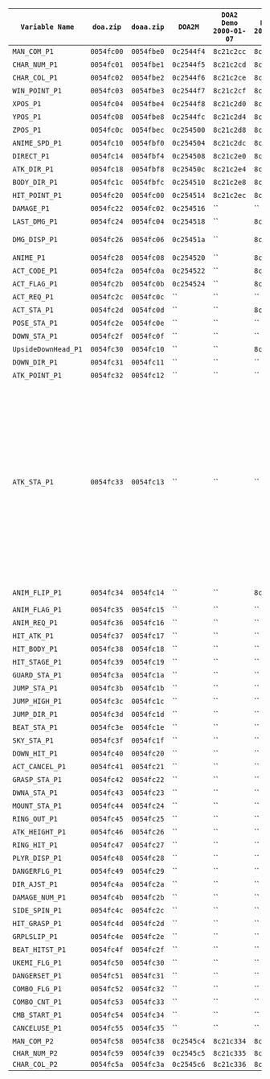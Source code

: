 |`Variable Name`|`doa.zip`|`doaa.zip`|`DOA2M`|`DOA2 Demo 2000-01-07`|`DOA2 Proto 2001-01-27`|`DOA2 PS2 2000-03-17`|`DOA2LE 2000-08-29`|`DOA2HC 2000-11-07`|`DOA3 Proto 2001-10-14`|`DOA3.1 2002-02-08`|`DOA2U 2004-10-07`|`DOA2U Proto 2004-10-12`|`DOA4 2005-12-21`|	Notes	|
|	-----	|	-----	|	-----	|	-----	|	-----	|	-----	|	-----	|	-----	|	-----	|	-----	|	-----	|	-----	|	-----	|	-----	|	-----	|
|`MAN_COM_P1`|`0054fc00`|`0054fbe0`|`0c2544f4`|`8c21c2cc`|`8c1fbfb4`|`0041a960`|`8c2376b8`|`004a2b80`|``|``|`0087ae30`|`008767d0`|`83020188`|	`0=COMPUTER`, `1=HUMAN`	|
|`CHAR_NUM_P1`|`0054fc01`|`0054fbe1`|`0c2544f5`|`8c21c2cd`|`8c1fbfb5`|`0041a961`|`8c2376b9`|`004a2b81`|`0045e479`|`0059cf59`|`0087ae31`|`008767d1`|`83020189`|	Character ID	|
|`CHAR_COL_P1`|`0054fc02`|`0054fbe2`|`0c2544f6`|`8c21c2ce`|`8c1fbfb6`|`0041a962`|`8c2376ba`|`004a2b82`|`0045e47a`|`0059cf5a`|`0087ae32`|`008767d2`|`8302018a`|	Costume	|
|`WIN_POINT_P1`|`0054fc03`|`0054fbe3`|`0c2544f7`|`8c21c2cf`|`8c1fbfb7`|`0041a963`|`8c2376bb`|`004a2b83`|`0045e47b`|``|`0087ae33`|`008767d3`|`8302018b`|	Rounds Won	|
|`XPOS_P1`|`0054fc04`|`0054fbe4`|`0c2544f8`|`8c21c2d0`|`8c1fbfb8`|`0041a964`|`8c2376bc`|`004a2b84`|`0045e47c`|``|`0087ae34`|`008767d4`|`8302018c`|		|
|`YPOS_P1`|`0054fc08`|`0054fbe8`|`0c2544fc`|`8c21c2d4`|`8c1fbfbc`|`0041a968`|`8c2376c0`|`004a2b88`|`0045e480`|``|`0087ae38`|`008767d8`|`83020190`|		|
|`ZPOS_P1`|`0054fc0c`|`0054fbec`|`0c254500`|`8c21c2d8`|`8c1fbfc0`|`0041a96c`|`8c2376c4`|`004a2b8c`|`0045e484`|``|`0087ae3c`|`008767dc`|`83020194`|		|
|`ANIME_SPD_P1`|`0054fc10`|`0054fbf0`|`0c254504`|`8c21c2dc`|`8c1fbfc4`|`0041a970`|`8c2376c8`|`004a2b90`|`0045e488`|``|`0087ae40`|`008767e0`|`83020198`|		|
|`DIRECT_P1`|`0054fc14`|`0054fbf4`|`0c254508`|`8c21c2e0`|`8c1fbfc8`|`0041a974`|`8c2376cc`|`004a2b94`|``|``|`0087ae44`|`008767e4`|`8302019c`|		|
|`ATK_DIR_P1`|`0054fc18`|`0054fbf8`|`0c25450c`|`8c21c2e4`|`8c1fbfcc`|`0041a978`|`8c2376d0`|`004a2b98`|``|``|`0087ae48`|`008767e8`|`830201a0`|		|
|`BODY_DIR_P1`|`0054fc1c`|`0054fbfc`|`0c254510`|`8c21c2e8`|`8c1fbfd0`|`0041a97c`|`8c2376d4`|`004a2b9c`|``|``|`0087ae4c`|`008767ec`|`830201a4`|		|
|`HIT_POINT_P1`|`0054fc20`|`0054fc00`|`0c254514`|`8c21c2ec`|`8c1fbfd4`|`0041a980`|`8c2376d8`|`004a2ba0`|`0045e498`|`0059cf78`|``|``|`830201ac`|	Health Points	|
|`DAMAGE_P1`|`0054fc22`|`0054fc02`|`0c254516`|``|``|``|``|``|``|``|``|``|`830201ae`|		|
|`LAST_DMG_P1`|`0054fc24`|`0054fc04`|`0c254518`|``|`8c1fbfda`|``|``|``|``|``|``|``|`830201b2`|		|
|`DMG_DISP_P1`|`0054fc26`|`0054fc06`|`0c25451a`|``|`8c1fbfdc`|``|``|``|``|``|``|``|`830201b4`|	Damage Display (i.e. flashing bar)	|
|`ANIME_P1`|`0054fc28`|`0054fc08`|`0c254520`|``|`8c1fbfe0`|``|``|``|``|``|``|``|`830201b8`|	Animation Number	|
|`ACT_CODE_P1`|`0054fc2a`|`0054fc0a`|`0c254522`|``|`8c1fbfe2`|``|`8c2376e6`|``|`0045e4a6`|`0059cf86`|``|``|`830201ba`|		|
|`ACT_FLAG_P1`|`0054fc2b`|`0054fc0b`|`0c254524`|``|`8c1fbfe4`|``|``|``|``|``|``|``|`830201bc`|		|
|`ACT_REQ_P1`|`0054fc2c`|`0054fc0c`|``|``|``|``|``|``|``|``|``|``|`830201be`|		|
|`ACT_STA_P1`|`0054fc2d`|`0054fc0d`|``|``|`8c1fbfe7`|``|``|``|``|`0059cf8b`|``|``|`830201bf`|		|
|`POSE_STA_P1`|`0054fc2e`|`0054fc0e`|``|``|``|``|``|``|``|``|``|``|`830201c0`|		|
|`DOWN_STA_P1`|`0054fc2f`|`0054fc0f`|``|``|``|``|``|``|``|``|``|``|`830201c1`|		|
|`UpsideDownHead_P1`|`0054fc30`|`0054fc10`|``|``|`8c1fbfea`|``|``|``|``|``|``|``|`830201c2`|		|
|`DOWN_DIR_P1`|`0054fc31`|`0054fc11`|``|``|``|``|``|``|``|``|``|``|``|		|
|`ATK_POINT_P1`|`0054fc32`|`0054fc12`|``|``|``|``|``|``|``|``|``|``|``|		|
|`ATK_STA_P1`|`0054fc33`|`0054fc13`|``|``|``|``|``|``|``|``|``|``|``|	`0=NEUTRAL`, `1=AIR`, `2=AIR_ATTACK`, `3=ATTACK`, `4=THROW`, `5=HOLD`, `6=HOLD_SUCCESS`, `7=Block_Stun (Hold_Disabled)`, `8=Critical_Stun (Hold_Enabled)`, `9=Hit_Stun (Hold_Disabled)`, `10=BEING_THROWN`, `11=BEING_HELD`, `12=GROUND_STATE (Wake-Up-Kick_Enabled)`, `13=SPECIAL_MOVE (Taunts/Flips)`, `14=DOWN_ATTACK`, `15=Down_Attack_Stun`, `16=THROW_MISS`	|
|`ANIM_FLIP_P1`|`0054fc34`|`0054fc14`|``|``|`8c1fbfee`|``|``|``|``|``|``|``|`830201c6`|	`0=LEFT_FOOT_FORWARD`, `1=RIGHT_FOOT_FORWARD` 	|
|`ANIM_FLAG_P1`|`0054fc35`|`0054fc15`|``|``|``|``|``|``|``|``|``|``|``|		|
|`ANIM_REQ_P1`|`0054fc36`|`0054fc16`|``|``|``|``|``|``|``|``|``|``|``|		|
|`HIT_ATK_P1`|`0054fc37`|`0054fc17`|``|``|``|``|``|``|``|``|``|``|``|		|
|`HIT_BODY_P1`|`0054fc38`|`0054fc18`|``|``|``|``|``|``|``|``|``|``|``|		|
|`HIT_STAGE_P1`|`0054fc39`|`0054fc19`|``|``|``|``|``|``|``|``|``|``|``|		|
|`GUARD_STA_P1`|`0054fc3a`|`0054fc1a`|``|``|``|``|``|``|``|``|``|``|`830201cd`|		|
|`JUMP_STA_P1`|`0054fc3b`|`0054fc1b`|``|``|``|``|``|``|``|``|``|``|`830201ce`|		|
|`JUMP_HIGH_P1`|`0054fc3c`|`0054fc1c`|``|``|``|``|``|``|``|``|``|``|`830201cf`|		|
|`JUMP_DIR_P1`|`0054fc3d`|`0054fc1d`|``|``|``|``|``|``|``|``|``|``|``|		|
|`BEAT_STA_P1`|`0054fc3e`|`0054fc1e`|``|``|``|``|``|``|``|``|``|``|``|		|
|`SKY_STA_P1`|`0054fc3f`|`0054fc1f`|``|``|``|``|``|``|``|``|``|``|``|		|
|`DOWN_HIT_P1`|`0054fc40`|`0054fc20`|``|``|``|``|``|``|``|``|``|``|``|		|
|`ACT_CANCEL_P1`|`0054fc41`|`0054fc21`|``|``|``|``|``|``|``|``|``|``|``|		|
|`GRASP_STA_P1`|`0054fc42`|`0054fc22`|``|``|``|``|``|``|``|``|``|``|``|		|
|`DWNA_STA_P1`|`0054fc43`|`0054fc23`|``|``|``|``|``|``|``|``|``|``|``|		|
|`MOUNT_STA_P1`|`0054fc44`|`0054fc24`|``|``|``|``|``|``|``|``|``|``|``|		|
|`RING_OUT_P1`|`0054fc45`|`0054fc25`|``|``|``|``|``|``|``|``|``|``|``|		|
|`ATK_HEIGHT_P1`|`0054fc46`|`0054fc26`|``|``|``|``|``|``|``|``|``|``|`830201d8`|		|
|`RING_HIT_P1`|`0054fc47`|`0054fc27`|``|``|``|``|``|``|``|``|``|``|``|		|
|`PLYR_DISP_P1`|`0054fc48`|`0054fc28`|``|``|``|``|``|``|``|``|``|``|``|		|
|`DANGERFLG_P1`|`0054fc49`|`0054fc29`|``|``|``|``|``|``|``|``|``|``|``|		|
|`DIR_AJST_P1`|`0054fc4a`|`0054fc2a`|``|``|``|``|``|``|``|``|``|``|``|		|
|`DAMAGE_NUM_P1`|`0054fc4b`|`0054fc2b`|``|``|``|``|``|``|``|``|``|``|``|		|
|`SIDE_SPIN_P1`|`0054fc4c`|`0054fc2c`|``|``|``|``|``|``|``|``|``|``|``|		|
|`HIT_GRASP_P1`|`0054fc4d`|`0054fc2d`|``|``|``|``|``|``|``|``|``|``|``|		|
|`GRPLSLIP_P1`|`0054fc4e`|`0054fc2e`|``|``|``|``|``|``|``|``|``|``|``|		|
|`BEAT_HITST_P1`|`0054fc4f`|`0054fc2f`|``|``|``|``|``|``|``|``|``|``|``|		|
|`UKEMI_FLG_P1`|`0054fc50`|`0054fc30`|``|``|``|``|``|``|``|``|``|``|`830201e1`|		|
|`DANGERSET_P1`|`0054fc51`|`0054fc31`|``|``|``|``|``|``|``|``|``|``|``|		|
|`COMBO_FLG_P1`|`0054fc52`|`0054fc32`|``|``|``|``|``|``|``|``|``|``|`830201e8`|		|
|`COMBO_CNT_P1`|`0054fc53`|`0054fc33`|``|``|``|``|``|``|``|``|``|``|`830201e9`|		|
|`CMB_START_P1`|`0054fc54`|`0054fc34`|``|``|``|``|``|``|``|``|``|``|`830201ea`|		|
|`CANCELUSE_P1`|`0054fc55`|`0054fc35`|``|``|``|``|``|``|``|``|``|``|``|		|
|`MAN_COM_P2`|`0054fc58`|`0054fc38`|`0c2545c4`|`8c21c334`|`8c1fc01c`|`0041a9c8`|`8c237720`|`004a2be8`|``|``|`0087aec4`|`00876864`|`83020224`|		|
|`CHAR_NUM_P2`|`0054fc59`|`0054fc39`|`0c2545c5`|`8c21c335`|`8c1fc01d`|`0041a9c9`|`8c237721`|`004a2be9`|`0045e4e1`|`0059cfc1`|`0087aec5`|`00876865`|`83020225`|		|
|`CHAR_COL_P2`|`0054fc5a`|`0054fc3a`|`0c2545c6`|`8c21c336`|`8c1fc01e`|`0041a9ca`|`8c237722`|`004a2bea`|`0045e4e2`|`0059cfc2`|`0087aec6`|`00876866`|`83020226`|		|
